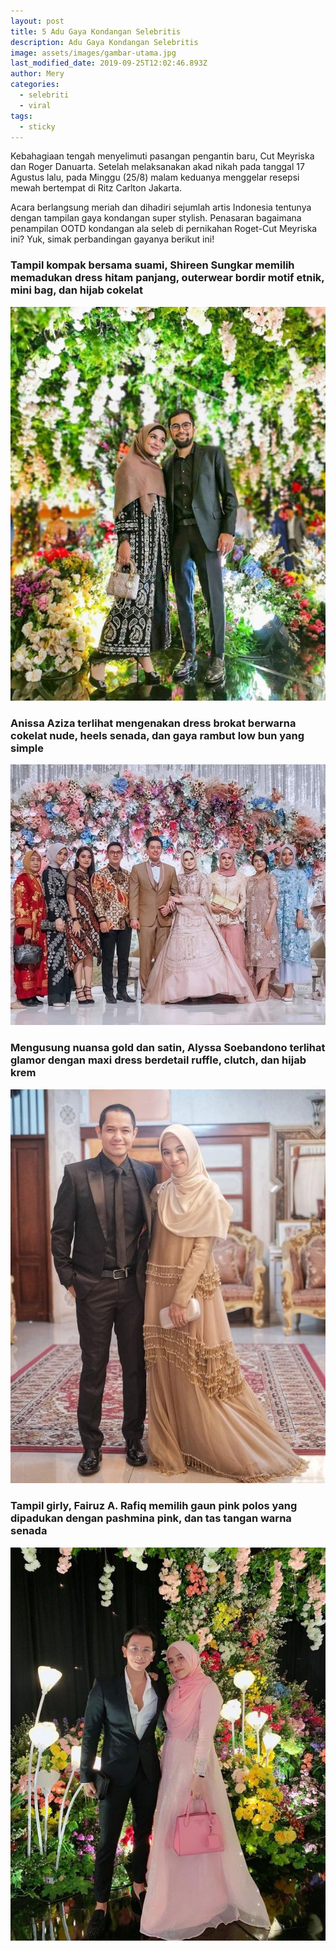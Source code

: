 ```yaml
---
layout: post
title: 5 Adu Gaya Kondangan Selebritis
description: Adu Gaya Kondangan Selebritis
image: assets/images/gambar-utama.jpg
last_modified_date: 2019-09-25T12:02:46.893Z
author: Mery
categories:
  - selebriti
  - viral
tags:
  - sticky
---
```


Kebahagiaan tengah menyelimuti pasangan pengantin baru, Cut Meyriska dan Roger Danuarta. Setelah melaksanakan akad nikah pada tanggal 17 Agustus lalu, pada Minggu (25/8) malam keduanya menggelar resepsi mewah bertempat di Ritz Carlton Jakarta.

Acara berlangsung meriah dan dihadiri sejumlah artis Indonesia tentunya dengan tampilan gaya kondangan super stylish. Penasaran bagaimana penampilan OOTD kondangan ala seleb di pernikahan Roget-Cut Meyriska ini? Yuk, simak perbandingan gayanya berikut ini!

### Tampil kompak bersama suami, Shireen Sungkar memilih memadukan dress hitam panjang, outerwear bordir motif etnik, mini bag, dan hijab cokelat
![nama gambar 1][gambar1] 
### Anissa Aziza terlihat mengenakan dress brokat berwarna cokelat nude, heels senada, dan gaya rambut low bun yang simple
![nama gambar 2][gambar2]
### Mengusung nuansa gold dan satin, Alyssa Soebandono terlihat glamor dengan maxi dress berdetail ruffle, clutch, dan hijab krem
![nama gambar 3][gambar3]
### Tampil girly, Fairuz A. Rafiq memilih gaun pink polos yang dipadukan dengan pashmina pink, dan tas tangan warna senada
![nama gambar 4][gambar4]

[gambar1]: assets/images/gambar-1.jpg 
[gambar2]: assets/images/gambar-2.jpg
[gambar3]: assets/images/gambar-3.jpg 
[gambar4]: assets/images/gambar-4.jpg 
